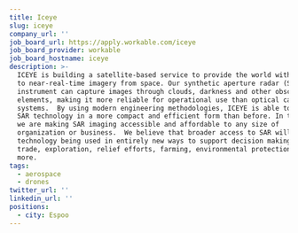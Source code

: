 ```yaml
---
title: Iceye
slug: iceye
company_url: ''
job_board_url: https://apply.workable.com/iceye
job_board_provider: workable
job_board_hostname: iceye
description: >-
  ICEYE is building a satellite-based service to provide the world with access
  to near-real-time imagery from space. Our synthetic aperture radar (SAR)
  instrument can capture images through clouds, darkness and other obscuring
  elements, making it more reliable for operational use than optical camera
  systems.  By using modern engineering methodologies, ICEYE is able to develop
  SAR technology in a more compact and efficient form than before. In this way
  we are making SAR imaging accessible and affordable to any size of
  organization or business.  We believe that broader access to SAR will see the
  technology being used in entirely new ways to support decision making for
  trade, exploration, relief efforts, farming, environmental protection and
  more.
tags:
  - aerospace
  - drones
twitter_url: ''
linkedin_url: ''
positions:
  - city: Espoo
---
```

